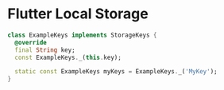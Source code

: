 # Flutter Local Storage


```dart
class ExampleKeys implements StorageKeys {
  @override
  final String key;
  const ExampleKeys._(this.key);

  static const ExampleKeys myKeys = ExampleKeys._('MyKey');
}

```

